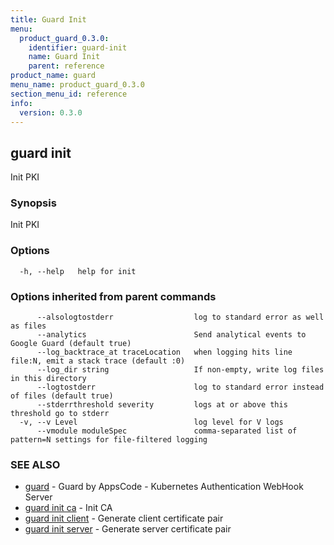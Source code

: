 ```yaml
---
title: Guard Init
menu:
  product_guard_0.3.0:
    identifier: guard-init
    name: Guard Init
    parent: reference
product_name: guard
menu_name: product_guard_0.3.0
section_menu_id: reference
info:
  version: 0.3.0
---
```


## guard init

Init PKI

### Synopsis

Init PKI

### Options

```
  -h, --help   help for init
```

### Options inherited from parent commands

```
      --alsologtostderr                  log to standard error as well as files
      --analytics                        Send analytical events to Google Guard (default true)
      --log_backtrace_at traceLocation   when logging hits line file:N, emit a stack trace (default :0)
      --log_dir string                   If non-empty, write log files in this directory
      --logtostderr                      log to standard error instead of files (default true)
      --stderrthreshold severity         logs at or above this threshold go to stderr
  -v, --v Level                          log level for V logs
      --vmodule moduleSpec               comma-separated list of pattern=N settings for file-filtered logging
```

### SEE ALSO

* [guard](/products/guard/0.3.0/reference/guard)	 - Guard by AppsCode - Kubernetes Authentication WebHook Server
* [guard init ca](/products/guard/0.3.0/reference/guard_init_ca)	 - Init CA
* [guard init client](/products/guard/0.3.0/reference/guard_init_client)	 - Generate client certificate pair
* [guard init server](/products/guard/0.3.0/reference/guard_init_server)	 - Generate server certificate pair

